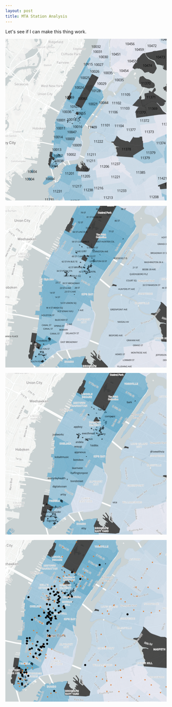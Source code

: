 ```yaml
---
layout: post
title: MTA Station Analysis
---
```


Let's see if I can make this thing work. 

![Donor Map](https://raw.githubusercontent.com/konelson/konelson-mta-project/master/presentation/images/donor_heatmap.png)

![MTA Station Map](https://raw.githubusercontent.com/konelson/konelson-mta-project/master/presentation/images/mta_stations.png)

![Tech Businesses](https://raw.githubusercontent.com/konelson/konelson-mta-project/master/presentation/images/business_overlay.png)

![Subway Stations vs. Businesses](https://raw.githubusercontent.com/konelson/konelson-mta-project/master/presentation/images/stations_and_businesses.png)